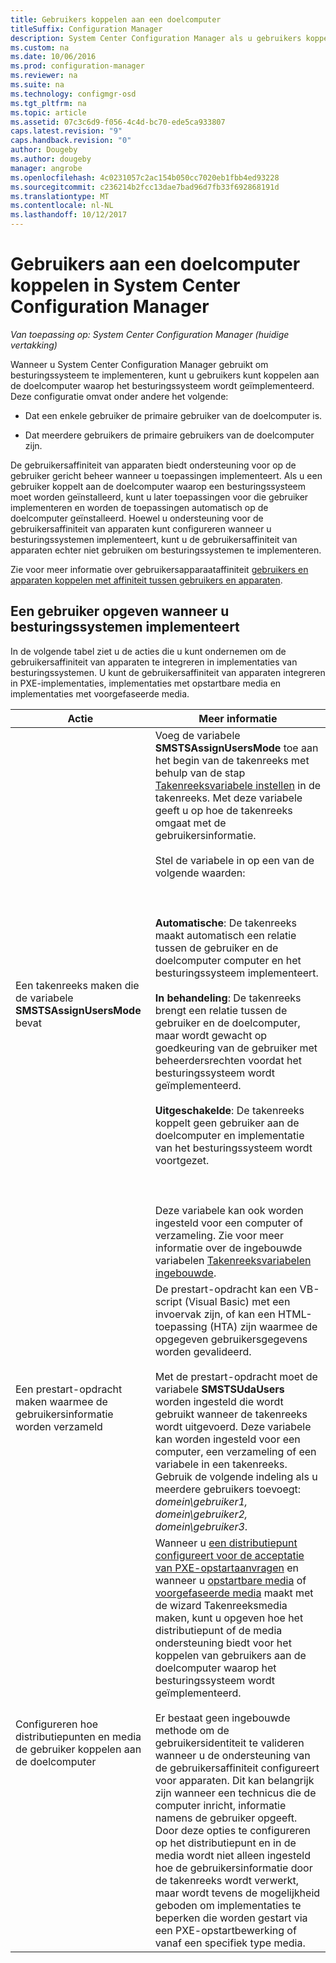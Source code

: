 ```yaml
---
title: Gebruikers koppelen aan een doelcomputer
titleSuffix: Configuration Manager
description: System Center Configuration Manager als u gebruikers koppelen aan doelcomputers bij het implementeren van besturingssystemen wilt configureren.
ms.custom: na
ms.date: 10/06/2016
ms.prod: configuration-manager
ms.reviewer: na
ms.suite: na
ms.technology: configmgr-osd
ms.tgt_pltfrm: na
ms.topic: article
ms.assetid: 07c3c6d9-f056-4c4d-bc70-ede5ca933807
caps.latest.revision: "9"
caps.handback.revision: "0"
author: Dougeby
ms.author: dougeby
manager: angrobe
ms.openlocfilehash: 4c0231057c2ac154b050cc7020eb1fbb4ed93228
ms.sourcegitcommit: c236214b2fcc13dae7bad96d7fb33f692868191d
ms.translationtype: MT
ms.contentlocale: nl-NL
ms.lasthandoff: 10/12/2017
---
```

# <a name="associate-users-with-a-destination-computer-in-system-center-configuration-manager"></a>Gebruikers aan een doelcomputer koppelen in System Center Configuration Manager

*Van toepassing op: System Center Configuration Manager (huidige vertakking)*

Wanneer u System Center Configuration Manager gebruikt om besturingssysteem te implementeren, kunt u gebruikers kunt koppelen aan de doelcomputer waarop het besturingssysteem wordt geïmplementeerd. Deze configuratie omvat onder andere het volgende:  

-   Dat een enkele gebruiker de primaire gebruiker van de doelcomputer is.  

-   Dat meerdere gebruikers de primaire gebruikers van de doelcomputer zijn.  

 De gebruikersaffiniteit van apparaten biedt ondersteuning voor op de gebruiker gericht beheer wanneer u toepassingen implementeert. Als u een gebruiker koppelt aan de doelcomputer waarop een besturingssysteem moet worden geïnstalleerd, kunt u later toepassingen voor die gebruiker implementeren en worden de toepassingen automatisch op de doelcomputer geïnstalleerd. Hoewel u ondersteuning voor de gebruikersaffiniteit van apparaten kunt configureren wanneer u besturingssystemen implementeert, kunt u de gebruikersaffiniteit van apparaten echter niet gebruiken om besturingssystemen te implementeren.  

 Zie voor meer informatie over gebruikersapparaataffiniteit [gebruikers en apparaten koppelen met affiniteit tussen gebruikers en apparaten](../../apps/deploy-use/link-users-and-devices-with-user-device-affinity.md).  

## <a name="how-to-specify-a-user-when-you-deploy-operating-systems"></a>Een gebruiker opgeven wanneer u besturingssystemen implementeert  
 In de volgende tabel ziet u de acties die u kunt ondernemen om de gebruikersaffiniteit van apparaten te integreren in implementaties van besturingssystemen. U kunt de gebruikersaffiniteit van apparaten integreren in PXE-implementaties, implementaties met opstartbare media en implementaties met voorgefaseerde media.  

|Actie|Meer informatie|  
|------------|----------------------|  
|Een takenreeks maken die de variabele **SMSTSAssignUsersMode** bevat|Voeg de variabele **SMSTSAssignUsersMode** toe aan het begin van de takenreeks met behulp van de stap [Takenreeksvariabele instellen](../../osd/understand/task-sequence-steps.md#BKMK_SetTaskSequenceVariable) in de takenreeks. Met deze variabele geeft u op hoe de takenreeks omgaat met de gebruikersinformatie.<br /><br /> Stel de variabele in op een van de volgende waarden:<br /><br /> <br /><br /> **Automatische**: De takenreeks maakt automatisch een relatie tussen de gebruiker en de doelcomputer computer en het besturingssysteem implementeert.<br /><br /> **In behandeling**: De takenreeks brengt een relatie tussen de gebruiker en de doelcomputer, maar wordt gewacht op goedkeuring van de gebruiker met beheerdersrechten voordat het besturingssysteem wordt geïmplementeerd.<br /><br /> **Uitgeschakelde**: De takenreeks koppelt geen gebruiker aan de doelcomputer en implementatie van het besturingssysteem wordt voortgezet.<br /><br /> <br /><br /> Deze variabele kan ook worden ingesteld voor een computer of verzameling. Zie voor meer informatie over de ingebouwde variabelen [Takenreeksvariabelen ingebouwde](../../osd/understand/task-sequence-built-in-variables.md).|  
|Een prestart-opdracht maken waarmee de gebruikersinformatie worden verzameld|De prestart-opdracht kan een VB-script (Visual Basic) met een invoervak zijn, of kan een HTML-toepassing (HTA) zijn waarmee de opgegeven gebruikersgegevens worden gevalideerd.<br /><br /> Met de prestart-opdracht moet de variabele **SMSTSUdaUsers** worden ingesteld die wordt gebruikt wanneer de takenreeks wordt uitgevoerd. Deze variabele kan worden ingesteld voor een computer, een verzameling of een variabele in een takenreeks. Gebruik de volgende indeling als u meerdere gebruikers toevoegt: *domein\gebruiker1, domein\gebruiker2, domein\gebruiker3*.|  
|Configureren hoe distributiepunten en media de gebruiker koppelen aan de doelcomputer|Wanneer u [een distributiepunt configureert voor de acceptatie van PXE-opstartaanvragen](https://technet.microsoft.com/library/mt627944\(TechNet.10\).aspx#BKMK_PXEDistributionPoint) en wanneer u [opstartbare media](http://technet.microsoft.com/library/mt627921\(TechNet.10\).aspx) of [voorgefaseerde media](https://technet.microsoft.com/library/mt627922\(TechNet.10\).aspx) maakt met de wizard Takenreeksmedia maken, kunt u opgeven hoe het distributiepunt of de media ondersteuning biedt voor het koppelen van gebruikers aan de doelcomputer waarop het besturingssysteem wordt geïmplementeerd.<br /><br /> Er bestaat geen ingebouwde methode om de gebruikersidentiteit te valideren wanneer u de ondersteuning van de gebruikersaffiniteit configureert voor apparaten. Dit kan belangrijk zijn wanneer een technicus die de computer inricht, informatie namens de gebruiker opgeeft. Door deze opties te configureren op het distributiepunt en in de media wordt niet alleen ingesteld hoe de gebruikersinformatie door de takenreeks wordt verwerkt, maar wordt tevens de mogelijkheid geboden om implementaties te beperken die worden gestart via een PXE-opstartbewerking of vanaf een specifiek type media.|  
